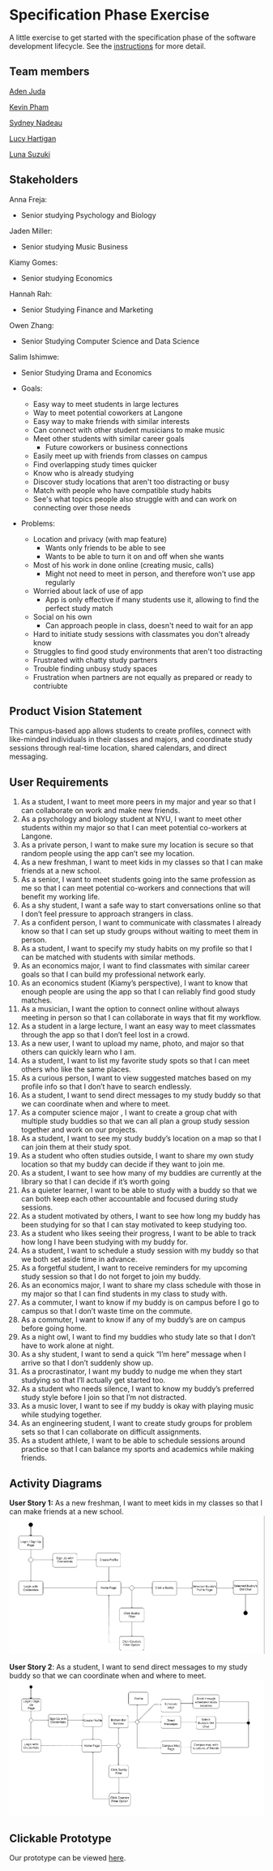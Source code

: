 # Specification Phase Exercise

A little exercise to get started with the specification phase of the software development lifecycle. See the [instructions](instructions.md) for more detail.

## Team members

[Aden Juda](https://github.com/yungsemitone)

[Kevin Pham](https://github.com/knp4830)

[Sydney Nadeau](https://github.com/sen5217)

[Lucy Hartigan](https://github.com/lucyhartigan)

[Luna Suzuki](https://github.com/lunasuzuki)


## Stakeholders

Anna Freja:
- Senior studying Psychology and Biology

Jaden Miller:
- Senior studying Music Business

Kiamy Gomes:
- Senior studying Economics

Hannah Rah:
- Senior Studying Finance and Marketing

Owen Zhang:
- Senior Studying Computer Science and Data Science

Salim Ishimwe:
- Senior Studying Drama and Economics

- Goals:
  - Easy way to meet students in large lectures
  - Way to meet potential coworkers at Langone
  - Easy way to make friends with similar interests
  - Can connect with other student musicians to make music
  - Meet other students with similar career goals
    - Future coworkers or business connections
  - Easily meet up with friends from classes on campus
  - Find overlapping study times quicker
  - Know who is already studying
  - Discover study locations that aren't too distracting or busy
  - Match with people who have compatible study habits
  - See's what topics people also struggle with and can work on connecting over those needs
- Problems:
  - Location and privacy (with map feature)
    - Wants only friends to be able to see
    - Wants to be able to turn it on and off when she wants
  - Most of his work in done online (creating music, calls)
    - Might not need to meet in person, and therefore won't use app regularly
  - Worried about lack of use of app
    - App is only effective if many students use it, allowing to find the perfect study match
  - Social on his own
    - Can approach people in class, doesn't need to wait for an app
  - Hard to initiate study sessions with classmates you don't already know
  - Struggles to find good study environments that aren't too distracting
  - Frustrated with chatty study partners
  - Trouble finding unbusy study spaces
  - Frustration when partners are not equally as prepared or ready to contriubte

## Product Vision Statement

This campus-based app allows students to create profiles, connect with like-minded individuals in their classes and majors, and coordinate study sessions through real-time location, shared calendars, and direct messaging.

## User Requirements

1. As a student, I want to meet more peers in my major and year so that I can collaborate on work and make new friends.
2. As a psychology and biology student at NYU, I want to meet other students within my major so that I can meet potential co-workers at Langone.
3. As a private person, I want to make sure my location is secure so that random people using the app can’t see my location.
4. As a new freshman, I want to meet kids in my classes so that I can make friends at a new school.
5. As a senior, I want to meet students going into the same profession as me so that I can meet potential co-workers and connections that will benefit my working life.
6. As a shy student, I want a safe way to start conversations online so that I don’t feel pressure to approach strangers in class.
7. As a confident person, I want to communicate with classmates I already know so that I can set up study groups without waiting to meet them in person.
8. As a student, I want to specify my study habits on my profile so that I can be matched with students with similar methods.
9. As an economics major, I want to find classmates with similar career goals so that I can build my professional network early.
10. As an economics student (Kiamy’s perspective), I want to know that enough people are using the app so that I can reliably find good study matches.
11. As a musician, I want the option to connect online without always meeting in person so that I can collaborate in ways that fit my workflow.
12. As a student in a large lecture, I want an easy way to meet classmates through the app so that I don’t feel lost in a crowd.
13. As a new user, I want to upload my name, photo, and major so that others can quickly learn who I am.
14. As a student, I want to list my favorite study spots so that I can meet others who like the same places.
15. As a curious person, I want to view suggested matches based on my profile info so that I don’t have to search endlessly.
16. As a student, I want to send direct messages to my study buddy so that we can coordinate when and where to meet.
17. As a computer science major , I want to create a group chat with multiple study buddies so that we can all plan a group study session together and work on our projects.
18. As a student, I want to see my study buddy’s location on a map so that I can join them at their study spot.
19. As a student who often studies outside, I want to share my own study location so that my buddy can decide if they want to join me.
20. As a student, I want to see how many of my buddies are currently at the library so that I can decide if it’s worth going
21. As a quieter learner, I want to be able to study with a buddy so that we can both keep each other accountable and focused during study sessions.
22. As a student motivated by others, I want to see how long my buddy has been studying for so that I can stay motivated to keep studying too.
23. As a student who likes seeing their progress, I want to be able to track how long I have been studying with my buddy for.
24. As a student, I want to schedule a study session with my buddy so that we both set aside time in advance.
25. As a forgetful student, I want to receive reminders for my upcoming study session so that I do not forget to join my buddy.
26. As an economics major, I want to share my class schedule with those in my major so that I can find students in my class to study with.
27. As a commuter, I want to know if my buddy is on campus before I go to campus so that I don’t waste time on the commute.
28. As a commuter, I want to know if any of my buddy’s are on campus before going home.
29. As a night owl, I want to find my buddies who study late so that I don’t have to work alone at night. 
30. As a shy student, I want to send a quick “I’m here” message when I arrive so that I don’t suddenly show up.
31. As a procrastinator, I want my buddy to nudge me when they start studying so that I’ll actually get started too.
32. As a student who needs silence, I want to know my buddy’s preferred study style before I join so that I’m not distracted.
33. As a music lover, I want to see if my buddy is okay with playing music while studying together.
34. As an engineering student, I want to create study groups for problem sets so that I can collaborate on difficult assignments.
35. As a student athlete, I want to be able to schedule sessions around practice so that I can balance my sports and academics while making friends.


## Activity Diagrams

**User Story 1:** As a new freshman, I want to meet kids in my classes so that I can make friends at a new school.
![User Story 1](uml1.png)


**User Story 2**: As a student, I want to send direct messages to my study buddy so that we can coordinate when and where to meet.
![User Story 2](uml2.png)

## Clickable Prototype

Our prototype can be viewed [here](https://www.figma.com/design/8EPkxOgiTUNrw5iIx5ROc0/team-fish?node-id=0-1&t=dx3X2Knj92Y9LjUQ-1).
